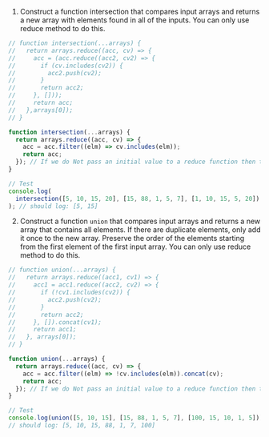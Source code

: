 1. Construct a function intersection that compares input arrays and returns a new array with elements found in all of the inputs. You can only use reduce method to do this.

```js
// function intersection(...arrays) {
//   return arrays.reduce((acc, cv) => {
//     acc = (acc.reduce((acc2, cv2) => {
//       if (cv.includes(cv2)) {
//         acc2.push(cv2);
//       }
//       return acc2;
//     }, []));
//     return acc;
//   },arrays[0]);
// }

function intersection(...arrays) {
  return arrays.reduce((acc, cv) => {
    acc = acc.filter((elm) => cv.includes(elm));
    return acc;
  }); // If we do Not pass an initial value to a reduce function then the first Value becomes the initial value of the ACCUMULATOR.
}

// Test
console.log(
  intersection([5, 10, 15, 20], [15, 88, 1, 5, 7], [1, 10, 15, 5, 20])
); // should log: [5, 15]
```

2. Construct a function `union` that compares input arrays and returns a new array that contains all elements. If there are duplicate elements, only add it once to the new array. Preserve the order of the elements starting from the first element of the first input array. You can only use reduce method to do this.

```js
// function union(...arrays) {
//   return arrays.reduce((acc1, cv1) => {
//     acc1 = acc1.reduce((acc2, cv2) => {
//       if (!cv1.includes(cv2)) {
//         acc2.push(cv2);
//       }
//       return acc2;
//     }, []).concat(cv1);
//     return acc1;
//   }, arrays[0]);
// }

function union(...arrays) {
  return arrays.reduce((acc, cv) => {
    acc = acc.filter((elm) => !cv.includes(elm)).concat(cv);
    return acc;
  }); // If we do Not pass an initial value to a reduce function then the first Value becomes the initial value of the ACCUMULATOR.
}

// Test
console.log(union([5, 10, 15], [15, 88, 1, 5, 7], [100, 15, 10, 1, 5]));
// should log: [5, 10, 15, 88, 1, 7, 100]
```
